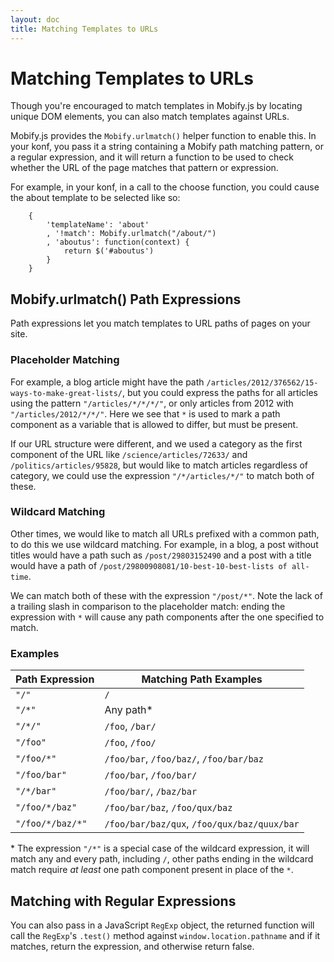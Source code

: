 ```yaml
---
layout: doc
title: Matching Templates to URLs
---
```


# Matching Templates to URLs

Though you're encouraged to match templates in Mobify.js by locating unique DOM 
elements, you can also match templates against URLs.

Mobify.js provides the `Mobify.urlmatch()` helper function to enable this. In 
your konf, you pass it a string containing a Mobify path matching pattern, or a
regular expression, and it will return a function to be used to check whether the URL of the page matches that pattern or expression. 

For example, in your konf, in a call to the choose function, you could cause the about template to be selected like so:

        {
            'templateName': 'about'
            , '!match': Mobify.urlmatch("/about/")
            , 'aboutus': function(context) {
                return $('#aboutus')
            }
        }

<h2 id="path-expressions"> Mobify.urlmatch() Path Expressions </h2>

Path expressions let you match templates to URL paths of pages on your site. 

### Placeholder Matching

For example, a blog article might have the path 
`/articles/2012/376562/15-ways-to-make-great-lists/`, but you could express the 
paths for all articles using the pattern `"/articles/*/*/*/"`, or only articles 
from 2012 with `"/articles/2012/*/*/"`. Here we see that `*` is used to mark a 
path component as a variable that is allowed to differ, but must be present.

If our URL structure were different, and we used a category as the first 
component of the URL like `/science/articles/72633/` and 
`/politics/articles/95828`, but would like to match articles regardless of 
category, we could use the expression `"/*/articles/*/"` to match both of these.

### Wildcard Matching

Other times, we would like to match all URLs prefixed with a common path, to do 
this we use wildcard matching. For example, in a blog, a post without titles
would have a path such as `/post/29803152490` and a post with a title would have 
a path of `/post/29800908081/10-best-10-best-lists of all-time`.

We can match both of these with the expression `"/post/*"`. Note the lack of a trailing slash in comparison to the placeholder match: ending the expression 
with `*` will cause any path components after the one specified to match.

### Examples


| Path Expression | Matching Path Examples |
|-----------------|------------------------|
| `"/"`           | `/`                    |
| `"/*"`          | Any path*              |
| `"/*/"`         | `/foo`, `/bar/`        |
| `"/foo"`        | `/foo`, `/foo/`        |                 
| `"/foo/*"`      | `/foo/bar`, `/foo/baz/`, `/foo/bar/baz`|
| `"/foo/bar"`    | `/foo/bar`, `/foo/bar/`|
| `"/*/bar"`      | `/foo/bar/`, `/baz/bar` |
| `"/foo/*/baz"`  | `/foo/bar/baz`, `/foo/qux/baz` |
| `"/foo/*/baz/*"`| `/foo/bar/baz/qux`, `/foo/qux/baz/quux/bar` |


\* The expression `"/*"` is a special case of the wildcard expression, it will match any and every path, including `/`, other paths ending in the wildcard match require _at least_ one path component present in place of the `*`.

## Matching with Regular Expressions

You can also pass in a JavaScript `RegExp` object, the returned function will call the `RegExp`'s `.test()` method against `window.location.pathname` and if it matches, return the expression, and otherwise return false.